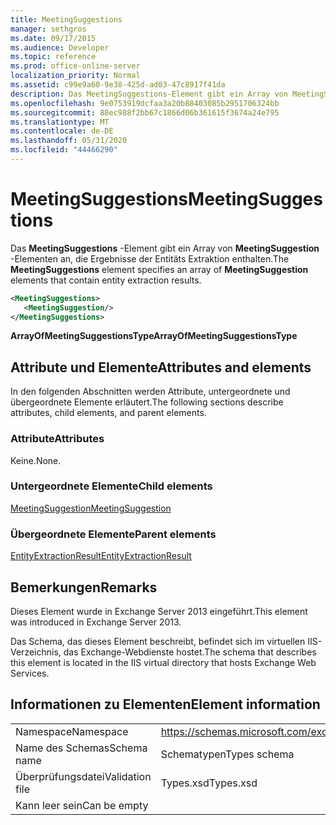 ```yaml
---
title: MeetingSuggestions
manager: sethgros
ms.date: 09/17/2015
ms.audience: Developer
ms.topic: reference
ms.prod: office-online-server
localization_priority: Normal
ms.assetid: c99e9a60-9e38-425d-ad03-47c8917f41da
description: Das MeetingSuggestions-Element gibt ein Array von MeetingSuggestion-Elementen an, die Ergebnisse der Entitäts Extraktion enthalten.
ms.openlocfilehash: 9e0753919dcfaa3a20b88403085b2951706324bb
ms.sourcegitcommit: 88ec988f2bb67c1866d06b361615f3674a24e795
ms.translationtype: MT
ms.contentlocale: de-DE
ms.lasthandoff: 05/31/2020
ms.locfileid: "44466290"
---
```

# <a name="meetingsuggestions"></a><span data-ttu-id="2da9d-103">MeetingSuggestions</span><span class="sxs-lookup"><span data-stu-id="2da9d-103">MeetingSuggestions</span></span>

<span data-ttu-id="2da9d-104">Das **MeetingSuggestions** -Element gibt ein Array von **MeetingSuggestion** -Elementen an, die Ergebnisse der Entitäts Extraktion enthalten.</span><span class="sxs-lookup"><span data-stu-id="2da9d-104">The **MeetingSuggestions** element specifies an array of **MeetingSuggestion** elements that contain entity extraction results.</span></span> 
  
```XML
<MeetingSuggestions>
   <MeetingSuggestion/>
</MeetingSuggestions>
```

 <span data-ttu-id="2da9d-105">**ArrayOfMeetingSuggestionsType**</span><span class="sxs-lookup"><span data-stu-id="2da9d-105">**ArrayOfMeetingSuggestionsType**</span></span>
## <a name="attributes-and-elements"></a><span data-ttu-id="2da9d-106">Attribute und Elemente</span><span class="sxs-lookup"><span data-stu-id="2da9d-106">Attributes and elements</span></span>

<span data-ttu-id="2da9d-107">In den folgenden Abschnitten werden Attribute, untergeordnete und übergeordnete Elemente erläutert.</span><span class="sxs-lookup"><span data-stu-id="2da9d-107">The following sections describe attributes, child elements, and parent elements.</span></span>
  
### <a name="attributes"></a><span data-ttu-id="2da9d-108">Attribute</span><span class="sxs-lookup"><span data-stu-id="2da9d-108">Attributes</span></span>

<span data-ttu-id="2da9d-109">Keine.</span><span class="sxs-lookup"><span data-stu-id="2da9d-109">None.</span></span>
  
### <a name="child-elements"></a><span data-ttu-id="2da9d-110">Untergeordnete Elemente</span><span class="sxs-lookup"><span data-stu-id="2da9d-110">Child elements</span></span>

[<span data-ttu-id="2da9d-111">MeetingSuggestion</span><span class="sxs-lookup"><span data-stu-id="2da9d-111">MeetingSuggestion</span></span>](meetingsuggestion.md)
  
### <a name="parent-elements"></a><span data-ttu-id="2da9d-112">Übergeordnete Elemente</span><span class="sxs-lookup"><span data-stu-id="2da9d-112">Parent elements</span></span>

[<span data-ttu-id="2da9d-113">EntityExtractionResult</span><span class="sxs-lookup"><span data-stu-id="2da9d-113">EntityExtractionResult</span></span>](entityextractionresult.md)
  
## <a name="remarks"></a><span data-ttu-id="2da9d-114">Bemerkungen</span><span class="sxs-lookup"><span data-stu-id="2da9d-114">Remarks</span></span>

<span data-ttu-id="2da9d-115">Dieses Element wurde in Exchange Server 2013 eingeführt.</span><span class="sxs-lookup"><span data-stu-id="2da9d-115">This element was introduced in Exchange Server 2013.</span></span>
  
<span data-ttu-id="2da9d-116">Das Schema, das dieses Element beschreibt, befindet sich im virtuellen IIS-Verzeichnis, das Exchange-Webdienste hostet.</span><span class="sxs-lookup"><span data-stu-id="2da9d-116">The schema that describes this element is located in the IIS virtual directory that hosts Exchange Web Services.</span></span>
  
## <a name="element-information"></a><span data-ttu-id="2da9d-117">Informationen zu Elementen</span><span class="sxs-lookup"><span data-stu-id="2da9d-117">Element information</span></span>

|||
|:-----|:-----|
|<span data-ttu-id="2da9d-118">Namespace</span><span class="sxs-lookup"><span data-stu-id="2da9d-118">Namespace</span></span>  <br/> |https://schemas.microsoft.com/exchange/services/2006/types  <br/> |
|<span data-ttu-id="2da9d-119">Name des Schemas</span><span class="sxs-lookup"><span data-stu-id="2da9d-119">Schema name</span></span>  <br/> |<span data-ttu-id="2da9d-120">Schematypen</span><span class="sxs-lookup"><span data-stu-id="2da9d-120">Types schema</span></span>  <br/> |
|<span data-ttu-id="2da9d-121">Überprüfungsdatei</span><span class="sxs-lookup"><span data-stu-id="2da9d-121">Validation file</span></span>  <br/> |<span data-ttu-id="2da9d-122">Types.xsd</span><span class="sxs-lookup"><span data-stu-id="2da9d-122">Types.xsd</span></span>  <br/> |
|<span data-ttu-id="2da9d-123">Kann leer sein</span><span class="sxs-lookup"><span data-stu-id="2da9d-123">Can be empty</span></span>  <br/> ||
   

